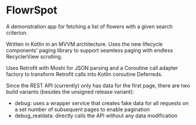 # FlowrSpot

A demonstration app for fetching a list of flowers with a given search criterion.

Written in Kotlin in an MVVM architecture. 
Uses the new lifecycle components' paging library to support seamless paging with endless RecyclerView scrolling.

Uses Retrofit with Moshi for JSON parsing and a Coroutine call adapter factory to transform Retrofit calls into Kotlin coroutine Deferreds.

Since the REST API (currently) only has data for the first page, there are two build variants (besides the unsigned release variant):
- debug: uses a wrapper service that creates fake data for all requests on a set number of subsequent pages to enable pagination
- debug_realdata: directly calls the API without any data modification
